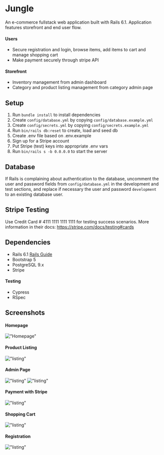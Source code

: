 # Jungle

An e-commerce fullstack web application built with Rails 6.1. Application features storefront and end user flow. 

#### Users
- Secure registration and login, browse items, add items to cart and manage shopping cart
- Make payment securely through stripe API
#### Storefront
- Inventory management from admin dashboard
- Category and product listing management from category admin page


## Setup

1. Run `bundle install` to install dependencies
2. Create `config/database.yml` by copying `config/database.example.yml`
3. Create `config/secrets.yml` by copying `config/secrets.example.yml`
4. Run `bin/rails db:reset` to create, load and seed db
5. Create .env file based on .env.example
6. Sign up for a Stripe account
7. Put Stripe (test) keys into appropriate .env vars
8. Run `bin/rails s -b 0.0.0.0` to start the server

## Database

If Rails is complaining about authentication to the database, uncomment the user and password fields from `config/database.yml` in the development and test sections, and replace if necessary the user and password `development` to an existing database user.

## Stripe Testing

Use Credit Card # 4111 1111 1111 1111 for testing success scenarios.
More information in their docs: <https://stripe.com/docs/testing#cards>

## Dependencies

- Rails 6.1 [Rails Guide](http://guides.rubyonrails.org/v6.1/)
- Bootstrap 5
- PostgreSQL 9.x
- Stripe

#### Testing
- Cypress
- RSpec

## Screenshots
#### Homepage
!["Homepage"](./docs/homepage.png)
#### Product Listing
!["listing"](./docs/product-listing.png)
#### Admin Page
!["listing"](./docs/admin-page.png)
!["listing"](./docs/admin-2.png)
#### Payment with Stripe
!["listing"](./docs/payment-stripe.png)
#### Shopping Cart
!["listing"](./docs/shopping-cart.png)
#### Registration
!["listing"](./docs/registration.png)